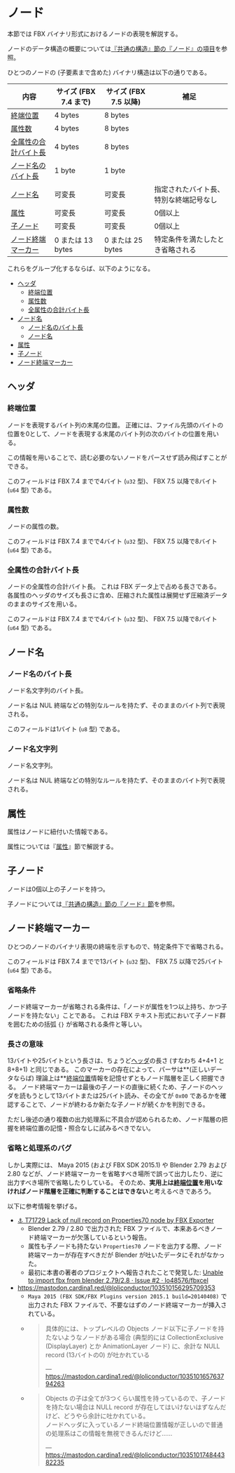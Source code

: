 # ノード

本節では FBX バイナリ形式におけるノードの表現を解説する。

ノードのデータ構造の概要については[『共通の構造』節の『ノード』の項目](../common-structure/node.md)を参照。

ひとつのノードの (子要素まで含めた) バイナリ構造は以下の通りである。

| 内容 | サイズ (FBX 7.4 まで) | サイズ (FBX 7.5 以降) | 補足 |
|------|-----------------------|-----------------------|------|
| [終端位置](#end-offset) | 4 bytes | 8 bytes | |
| [属性数](#number-of-attributes) | 4 bytes | 8 bytes | |
| [全属性の合計バイト長](#attributes-byte-len) | 4 bytes | 8 bytes | |
| [ノード名のバイト長](#name-byte-len) | 1 byte | 1 byte | |
| [ノード名](#name) | 可変長 | 可変長 | 指定されたバイト長、特別な終端記号なし |
| [属性](#attributes) | 可変長 | 可変長 | 0個以上 |
| [子ノード](#children) | 可変長 | 可変長 | 0個以上 |
| [ノード終端マーカー](#end-marker) | 0 または 13 bytes | 0 または 25 bytes | 特定条件を満たしたとき省略される |

これらをグループ化するならば、以下のようになる。

* [ヘッダ](#header)
    + [終端位置](#end-offset)
    + [属性数](#number-of-attributes)
    + [全属性の合計バイト長](#attributes-byte-len)
* [ノード名](#name)
    + [ノード名のバイト長](#name-byte-len)
    + [ノード名](#name)
* [属性](#attributes)
* [子ノード](#children)
* [ノード終端マーカー](#end-marker)

## ヘッダ<span id="header"><!-- --></span>

### 終端位置<span id="end-offset"><!-- --></span>

ノードを表現するバイト列の末尾の位置。
正確には、ファイル先頭のバイトの位置を0として、ノードを表現する末尾のバイト列の次のバイトの位置を用いる。

この情報を用いることで、読む必要のないノードをパースせず読み飛ばすことができる。

このフィールドは FBX 7.4 までで4バイト (`u32` 型)、 FBX 7.5 以降で8バイト (`u64` 型) である。

### 属性数<span id="number-of-attributes"><!-- --></span>

ノードの属性の数。

このフィールドは FBX 7.4 までで4バイト (`u32` 型)、 FBX 7.5 以降で8バイト (`u64` 型) である。

### 全属性の合計バイト長<span id="attributes-byte-len"><!-- --></span>

ノードの全属性の合計バイト長。
これは FBX データ上で占める長さである。
各属性のヘッダのサイズも長さに含め、圧縮された属性は展開せず圧縮済データのままのサイズを用いる。

このフィールドは FBX 7.4 までで4バイト (`u32` 型)、 FBX 7.5 以降で8バイト (`u64` 型) である。

## ノード名<span id="name"><!-- --></span>

### ノード名のバイト長<span id="name-byte-len"><!-- --></span>

ノード名文字列のバイト長。

ノード名は NUL 終端などの特別なルールを持たず、そのままのバイト列で表現される。

このフィールドは1バイト (`u8` 型) である。

### ノード名文字列<span id="name-string"><!-- --></span>

ノード名文字列。

ノード名は NUL 終端などの特別なルールを持たず、そのままのバイト列で表現される。

## 属性<span id="attributes"><!-- --></span>

属性はノードに紐付いた情報である。

属性については『[属性](attribute.md)』節で解説する。

## 子ノード<span id="children"><!-- --></span>

ノードは0個以上の子ノードを持つ。

子ノードについては[『共通の構造』節の『ノード』節](../common-structure/node.md#children)を参照。

## ノード終端マーカー<span id="end-marker"><!-- --></span>

ひとつのノードのバイナリ表現の終端を示すもので、特定条件下で省略される。

このフィールドは FBX 7.4 までで13バイト (`u32` 型)、 FBX 7.5 以降で25バイト (`u64` 型) である。

### 省略条件

ノード終端マーカーが省略される条件は、「ノードが属性を1つ以上持ち、かつ子ノードを持たない」ことである。
これは FBX テキスト形式において子ノード群を囲むための括弧 `{}` が省略される条件と等しい。

### 長さの意味

13バイトや25バイトという長さは、ちょうど[ヘッダ](#header)の長さ (すなわち 4+4+1 と 8+8+1) と同じである。
このマーカーの存在によって、パーサは**(正しいデータならば) 理論上は**[終端位置](#end-offset)情報を記憶せずともノード階層を正しく把握できる。
ノード終端マーカーは最後の子ノードの直後に続くため、子ノードのヘッダを読もうとして13バイトまたは25バイト読み、その全てが `0x00` であるかを確認することで、ノードが終わるか新たな子ノードが続くかを判別できる。

ただし後述の通り複数の出力処理系に不具合が認められるため、ノード階層の把握を終端位置の記憶・照合なしに試みるべきでない。

### 省略と処理系のバグ

しかし実際には、 Maya 2015 (および FBX SDK 2015.1) や Blender 2.79 および 2.80 などが、ノード終端マーカーを省略すべき場所で誤って出力したり、逆に出力すべき場所で省略したりしている。
そのため、**実用上は[終端位置](#end-offset)を用いなければノード階層を正確に判断することはできない**と考えるべきであろう。

以下に参考情報を挙げる。

* [⚓ T71729 Lack of null record on Properties70 node by FBX Exporter](https://developer.blender.org/T71729)
    + Blender 2.79 / 2.80 で出力された FBX ファイルで、本来あるべきノード終端マーカーが欠落しているという報告。
    + 属性も子ノードも持たない `Properties70` ノードを出力する際、ノード終端マーカーが存在すべきだが Blender が吐いたデータにそれがなかった。
    + 最初に本書の著者のプロジェクトへ報告されたことで発覚した: [Unable to import fbx from blender 2.79/2.8 · Issue #2 · lo48576/fbxcel](https://github.com/lo48576/fbxcel/issues/2)
* <https://mastodon.cardina1.red/@loliconductor/103510156295709353>
    + `Maya 2015 (FBX SDK/FBX Plugins version 2015.1 build=20140408)` で出力された FBX ファイルで、不要なはずのノード終端マーカーが挿入されている。
    + > 具体的には、トップレベルの Objects ノード以下に子ノードを持たないようなノードがある場合 (典型的には CollectionExclusive (DisplayLayer) とか AnimationLayer ノード) に、余計な NULL record (13バイトの0) が吐かれている
      >
      > — <https://mastodon.cardina1.red/@loliconductor/103510165763794263>
    + > Objects の子は全てが3つくらい属性を持っているので、子ノードを持たない場合は NULL record が存在してはいけないはずなんだけど、どうやら余計に吐かれている。  
      > ノードヘッダに入っているノード終端位置情報が正しいので普通の処理系はこの情報を無視できるんだけど……
      >
      > — <https://mastodon.cardina1.red/@loliconductor/103510174844382235>
